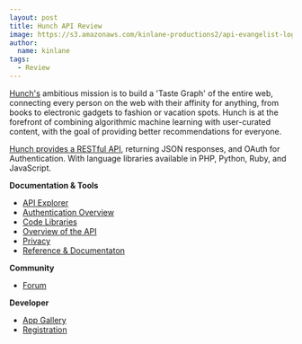 ```yaml
---
layout: post
title: Hunch API Review
image: https://s3.amazonaws.com/kinlane-productions2/api-evangelist-logos/api-evangelist-butterfly-vertical.png
author:
  name: kinlane
tags:
  - Review
---
```

[Hunch's](http://www.hunch.com "Hunch") ambitious mission is to build a 'Taste Graph' of the entire web, connecting every person on the web with their affinity for anything, from books to electronic gadgets to fashion or vacation spots. Hunch is at the forefront of combining algorithmic machine learning with user-curated content, with the goal of providing better recommendations for everyone.

[Hunch provides a RESTful API](http://hunch.com/developers/v1/ "Hunch provides a RESTful API"), returning JSON responses, and OAuth for Authentication. With language libraries available in PHP, Python, Ruby, and JavaScript.

**Documentation & Tools**

*   [API Explorer](.http://www.apievangelist.comecosystem-building-blocks-detail.php?Building_Block_ID=209)
*   [Authentication Overview](.http://www.apievangelist.comecosystem-building-blocks-detail.php?Building_Block_ID=178)
*   [Code Libraries](.http://www.apievangelist.comecosystem-building-blocks-detail.php?Building_Block_ID=125)
*   [Overview of the API](.http://www.apievangelist.comecosystem-building-blocks-detail.php?Building_Block_ID=117)
*   [Privacy](.http://www.apievangelist.comecosystem-building-blocks-detail.php?Building_Block_ID=165)
*   [Reference & Documentaton](.http://www.apievangelist.comecosystem-building-blocks-detail.php?Building_Block_ID=120)

**Community**

*   [Forum](.http://www.apievangelist.comecosystem-building-blocks-detail.php?Building_Block_ID=131)

**Developer**

*   [App Gallery](.http://www.apievangelist.comecosystem-building-blocks-detail.php?Building_Block_ID=180)
*   [Registration](../../ecosystem-building-blocks-detail.php?Building_Block_ID=198)